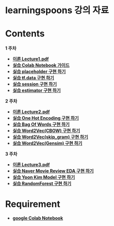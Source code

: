 # learningspoons 강의 자료  


# Contents  
<b> 1 주차  
* [이론 Lecture1.pdf](https://github.com/changwookjun/learningspoons/blob/master/Slide/Lecture1.pdf)   
* [실습 Colab Notebook 가이드](https://github.com/changwookjun/learningspoons/blob/master/Day1_1_Colab_Notebook_Setting.ipynb)   
* [실습 placeholder 구현 하기](https://github.com/changwookjun/learningspoons/blob/master/Day1_2_placeholder.ipynb)    
* [실습 tf.data 구현 하기](https://github.com/changwookjun/learningspoons/blob/master/Day1_3_tf_data.ipynb)     
* [실습 session 구현 하기](https://github.com/changwookjun/learningspoons/blob/master/Day1_4_Session.ipynb)    
* [실습 estimator 구현 하기](https://github.com/changwookjun/learningspoons/blob/master/Day1_5_Estimator.ipynb)     

<b> 2 주차  
* [이론 Lecture2.pdf](https://github.com/changwookjun/learningspoons/blob/master/Slide/Lecture2.pdf)   
* [실습 One Hot Encoding 구현 하기](https://github.com/changwookjun/learningspoons/blob/master/Day2_1_One_Hot_Encoding.ipynb)   
* [실습 Bag Of Words 구현 하기](https://github.com/changwookjun/learningspoons/blob/master/Day2_2_Bag_Of_Words.ipynb)   
* [실습 Word2Vec(CBOW) 구현 하기](https://github.com/changwookjun/learningspoons/blob/master/Day2_3_Word2Vec(CBOW).ipynb)   
* [실습 Word2Vec(skip_gram) 구현 하기](https://github.com/changwookjun/learningspoons/blob/master/Day2_4_Word2Vec(skip_gram).ipynb)   
* [실습 Word2Vec(Gensim) 구현 하기](https://github.com/changwookjun/learningspoons/blob/master/Day2_5_gensim_word2vec.ipynb)   

<b> 3 주차  
* [이론 Lecture3.pdf](https://github.com/changwookjun/learningspoons/blob/master/Slide/Lecture3.pdf)   
* [실습 Naver Movie Review EDA 구현 하기](https://github.com/changwookjun/learningspoons/blob/master/Day3_1_Naver_Movie_Review_EDA_Preprocessing.ipynb)   
* [실습 Yoon Kim Model 구현 하기](https://github.com/changwookjun/learningspoons/blob/master/Day3_2_Yoon_Kim_Model.ipynb)    
* [실습 RandomForest 구현 하기](https://github.com/changwookjun/learningspoons/blob/master/Day3_3_RandomForest.ipynb)  
  
  

# Requirement  
* [google Colab Notebook](https://colab.research.google.com/notebooks/welcome.ipynb#recent=true)  

